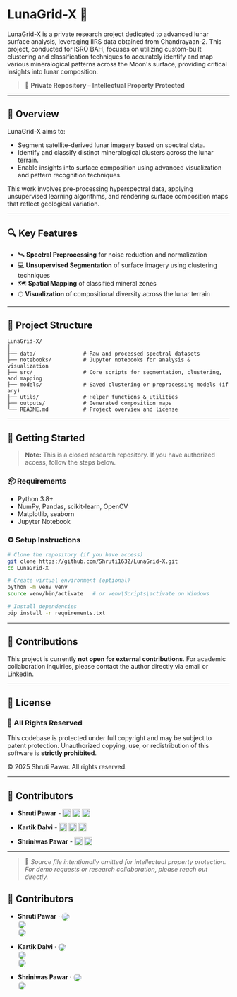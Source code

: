 # LunaGrid-X 🌙

LunaGrid-X is a private research project dedicated to advanced lunar surface analysis, leveraging IIRS data obtained from Chandrayaan-2. This project, conducted for ISRO BAH, focuses on utilizing custom-built clustering and classification techniques to accurately identify and map various mineralogical patterns across the Moon's surface, providing critical insights into lunar composition.

> 🚧 **Private Repository – Intellectual Property Protected**

---

## 🧩 Overview

LunaGrid-X aims to:
- Segment satellite-derived lunar imagery based on spectral data.
- Identify and classify distinct mineralogical clusters across the lunar terrain.
- Enable insights into surface composition using advanced visualization and pattern recognition techniques.

This work involves pre-processing hyperspectral data, applying unsupervised learning algorithms, and rendering surface composition maps that reflect geological variation.

---

## 🔍 Key Features

- 🛰️ **Spectral Preprocessing** for noise reduction and normalization  
- 💻 **Unsupervised Segmentation** of surface imagery using clustering techniques  
- 🗺️ **Spatial Mapping** of classified mineral zones  
- 🌕 **Visualization** of compositional diversity across the lunar terrain  

---

## 📁 Project Structure

```plaintext
LunaGrid-X/
│
├── data/               # Raw and processed spectral datasets
├── notebooks/          # Jupyter notebooks for analysis & visualization
├── src/                # Core scripts for segmentation, clustering, and mapping
├── models/             # Saved clustering or preprocessing models (if any)
├── utils/              # Helper functions & utilities
├── outputs/            # Generated composition maps
└── README.md           # Project overview and license
````

---

## 🚀 Getting Started

> **Note:** This is a closed research repository. If you have authorized access, follow the steps below.

### 📦 Requirements

* Python 3.8+
* NumPy, Pandas, scikit-learn, OpenCV
* Matplotlib, seaborn
* Jupyter Notebook

### ⚙️ Setup Instructions

```bash
# Clone the repository (if you have access)
git clone https://github.com/Shruti1632/LunaGrid-X.git
cd LunaGrid-X

# Create virtual environment (optional)
python -m venv venv
source venv/bin/activate   # or venv\Scripts\activate on Windows

# Install dependencies
pip install -r requirements.txt
```

---

## 🧠 Contributions

This project is currently **not open for external contributions**.
For academic collaboration inquiries, please contact the author directly via email or LinkedIn.

---

## 📜 License

### 🚫 All Rights Reserved

This codebase is protected under full copyright and may be subject to patent protection.
Unauthorized copying, use, or redistribution of this software is **strictly prohibited**.

© 2025 Shruti Pawar. All rights reserved.

---

## 👥 Contributors

- <strong>Shruti Pawar</strong> - 
  <a href="https://github.com/Shruti1632"><img src="https://img.shields.io/badge/GitHub-000?logo=github&logoColor=white" height="18" style="vertical-align: text-bottom;"></a> 
  <a href="https://www.linkedin.com/in/shruti-pawar-0a9031235/"><img src="https://img.shields.io/badge/LinkedIn-0A66C2?logo=linkedin&logoColor=white" height="18" style="vertical-align: text-bottom;"></a> 
  <a href="mailto:shrutipawar216@gmail.com"><img src="https://img.shields.io/badge/Gmail-D14836?logo=gmail&logoColor=white" height="18" style="vertical-align: text-bottom;"></a>

- <strong>Kartik Dalvi</strong> - 
  <a href="https://github.com/Kartik4356"><img src="https://img.shields.io/badge/GitHub-000?logo=github&logoColor=white" height="18" style="vertical-align: text-bottom;"></a> 
  <a href="https://www.linkedin.com/in/kartik-dalvi-a41a101ba"><img src="https://img.shields.io/badge/LinkedIn-0A66C2?logo=linkedin&logoColor=white" height="18" style="vertical-align: text-bottom;"></a> 
  <a href="mailto:kartikdalvi2002@gmail.com"><img src="https://img.shields.io/badge/Gmail-D14836?logo=gmail&logoColor=white" height="18" style="vertical-align: text-bottom;"></a>

- <strong>Shriniwas Pawar</strong> - 
  <a href="https://www.linkedin.com/in/shriniwas-pawar-15694418b"><img src="https://img.shields.io/badge/LinkedIn-0A66C2?logo=linkedin&logoColor=white" height="18" style="vertical-align: text-bottom;"></a> 
  <a href="mailto:shriniwaspawar1744@gmail.com"><img src="https://img.shields.io/badge/Gmail-D14836?logo=gmail&logoColor=white" height="18" style="vertical-align: text-bottom;"></a>

---

> 📌 *Source file intentionally omitted for intellectual property protection. For demo requests or research collaboration, please reach out directly.*



## 👥 Contributors

- <strong>Shruti Pawar</strong> · 
  <a href="https://github.com/Shruti1632">
    <img src="https://cdn-icons-png.flaticon.com/512/25/25231.png" height="18" width="18" style="border-radius: 50%; vertical-align: middle;" />
  </a>  
  <a href="https://www.linkedin.com/in/shruti-pawar-0a9031235/">
    <img src="https://cdn-icons-png.flaticon.com/512/174/174857.png" height="18" width="18" style="border-radius: 50%; vertical-align: middle;" />
  </a>  
  <a href="mailto:shrutipawar216@gmail.com">
    <img src="https://cdn-icons-png.flaticon.com/512/732/732200.png" height="18" width="18" style="border-radius: 50%; vertical-align: middle;" />
  </a>

- <strong>Kartik Dalvi</strong> · 
  <a href="https://github.com/Kartik4356">
    <img src="https://cdn-icons-png.flaticon.com/512/25/25231.png" height="18" width="18" style="border-radius: 50%; vertical-align: middle;" />
  </a>  
  <a href="https://www.linkedin.com/in/kartik-dalvi-a41a101ba">
    <img src="https://cdn-icons-png.flaticon.com/512/174/174857.png" height="18" width="18" style="border-radius: 50%; vertical-align: middle;" />
  </a>  
  <a href="mailto:kartikdalvi2002@gmail.com">
    <img src="https://cdn-icons-png.flaticon.com/512/732/732200.png" height="18" width="18" style="border-radius: 50%; vertical-align: middle;" />
  </a>

- <strong>Shriniwas Pawar</strong> · 
  <a href="https://www.linkedin.com/in/shriniwas-pawar-15694418b">
    <img src="https://cdn-icons-png.flaticon.com/512/174/174857.png" height="18" width="18" style="border-radius: 50%; vertical-align: middle;" />
  </a>  
  <a href="mailto:shriniwaspawar1744@gmail.com">
    <img src="https://cdn-icons-png.flaticon.com/512/732/732200.png" height="18" width="18" style="border-radius: 50%; vertical-align: middle;" />
  </a>

